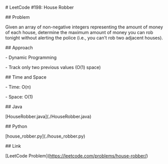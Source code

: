 \# LeetCode #198: House Robber



\## Problem

Given an array of non-negative integers representing the amount of money of each house, determine the maximum amount of money you can rob tonight without alerting the police (i.e., you can't rob two adjacent houses).



\## Approach

\- Dynamic Programming

\- Track only two previous values (O(1) space)



\## Time and Space

\- Time: O(n)

\- Space: O(1)



\## Java

\[HouseRobber.java](./HouseRobber.java)



\## Python

\[house\_robber.py](./house\_robber.py)



\## Link

\[LeetCode Problem](https://leetcode.com/problems/house-robber/)



